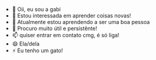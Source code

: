 - 👋 Oii, eu sou a gabi
- 👀 Estou interessada em aprender coisas novas!
- 🌱 Atualmente estou aprendendo a ser uma boa pessoa
- 💞️ Procuro muito útil e persistênte!
- 📫 quiser entrar em contato cmg, é só liga!
- 😄 Ela/dela
- ⚡ Eu tenho um gato!

<!---
cmpgnr09/cmpgnr09 is a ✨ special ✨ repository because its `README.md` (this file) appears on your GitHub profile.
You can click the Preview link to take a look at your changes.
--->
